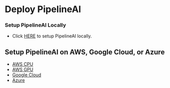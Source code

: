 # Deploy PipelineAI

### Setup PipelineAI Locally
* Click [HERE](local.md) to setup PipelineAI locally.

## Setup PipelineAI on AWS, Google Cloud, or Azure
* [AWS CPU](aws-cpu.md)
* [AWS GPU](aws-gpu.md)
* [Google Cloud](google.md)
* [Azure](azure.md)
